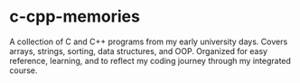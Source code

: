 # c-cpp-memories
A collection of C and C++ programs from my early university days. Covers arrays, strings, sorting, data structures, and OOP. Organized for easy reference, learning, and to reflect my coding journey through my integrated course.
